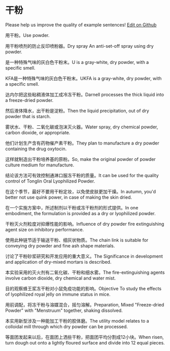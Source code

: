 # 干粉

Please help us improve the quality of example sentences! [Edit on Github](https://github.com/jiyushe/jiyu-example-sentence-source/blob/main/chinese/ganfen.md)

<p><span class="chinese">用干粉。</span><span class="english">Use powder.</span></p>

<p><span class="chinese">用干粉喷剂的防止反印喷粉器。</span><span class="english">Dry spray An anti-set-off spray using dry powder.</span></p>

<p><span class="chinese">是一种特殊气味的灰白色干粉末。</span><span class="english">U is a gray-white, dry powder, with a specific smell.</span></p>

<p><span class="chinese">KFA是一种特殊气味的灰白色干粉末。</span><span class="english">UKFA is a gray-white, dry powder, with a specific smell.</span></p>

<p><span class="chinese">达内尔把这些粘稠液体加工成冷冻干粉。</span><span class="english">Darnell processes the thick liquid into a freeze-dried powder.</span></p>

<p><span class="chinese">然后液体降水，出干粉是淀粉。</span><span class="english">Then the liquid precipitation, out of dry powder that is starch.</span></p>

<p><span class="chinese">雾状水、干粉、二氧化碳或泡沫灭火器。</span><span class="english">Water spray, dry chemical powder, carbon dioxide, or appropriate.</span></p>

<p><span class="chinese">他们计划生产含有药物催产素干粉。</span><span class="english">They plan to manufacture a dry powder containing the drug oxytocin.</span></p>

<p><span class="chinese">这样就制造出干粉培养基的原粉。</span><span class="english">So, make the original powder of powder culture medium for manufacture.</span></p>

<p><span class="chinese">结论该方法可有效控制通淋口服冻干粉的质量。</span><span class="english">It can be used for the quality control of Tonglin Oral Lyophilized Powder.</span></p>

<p><span class="chinese">在这个季节，最好不要用干粉定妆，以免使皮肤更加干燥。</span><span class="english">In autumn, you'd better not use quink power, in case of making the skin dried.</span></p>

<p><span class="chinese">在一个实施方案中，所述制剂以干粉或冻干粉剂的形式提供。</span><span class="english">In one embodiment, the formulation is provided as a dry or lyophilized powder.</span></p>

<p><span class="chinese">干粉灭火剂粒度对抑爆性能的影响。</span><span class="english">Influence of dry powder fire extinguishing agent size on inhibitory performance.</span></p>

<p><span class="chinese">使用此种链节适于输送干粉、细灰状物质。</span><span class="english">The chain link is suitable for conveying dry powder and fine ash shape materials.</span></p>

<p><span class="chinese">讨论了干粉砂浆研究和开发应用的重大意义。</span><span class="english">The Significance in development and application of dry-mixed mortars is described.</span></p>

<p><span class="chinese">本实验采用的灭火剂有二氧化碳、干粉和细水雾。</span><span class="english">The fire-extinguishing agents involve carbon dioxide, dry chemical and water mist.</span></p>

<p><span class="chinese">目的观察蜂王浆冻干粉对小鼠免疫功能的影响。</span><span class="english">Objective To study the effects of lyophilized royal jelly on immune status in mice.</span></p>

<p><span class="chinese">用前调配，将冻干粉与溶媒混合，摇匀溶解。</span><span class="english">Preparation, Mixed "Freeze-dried Powder" with "Menstruum" together, shaking dissolved.</span></p>

<p><span class="chinese">本实用新型涉及一种能加工干粉的胶体磨。</span><span class="english">The utility model relates to a colloidal mill through which dry powder can be processed.</span></p>

<p><span class="chinese">等面团发起来以后，在面团上洒些干粉，把面团平均分割成12小块。</span><span class="english">When risen, turn dough out onto a lightly floured surface and divide into 12 equal pieces.</span></p>

